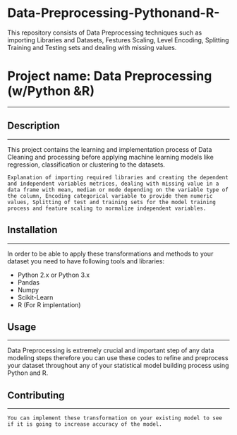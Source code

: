 # Data-Preprocessing-Pythonand-R-
This repository consists of Data Preprocessing techniques such as importing Libraries and Datasets, Festures Scaling, Level Encoding, Splitting Training and Testing sets and dealing with missing values.

# Project name: Data Preprocessing (w/Python &R)
---------------------------
## Description
----------------------------------
  This project contains the learning and implementation process of Data Cleaning and processing before applying machine learning models like regression, classification or clustering to the datasets.

    Explanation of importing required libraries and creating the dependent and independent variables metrices, dealing with missing value in a data frame with mean, median or mode depending on the variable type of the column, Encoding categorical variable to provide them numeric values, Splitting of test and training sets for the model training process and feature scaling to normalize independent variables.
## Installation
----------------------------------------
  In order to be able to apply these transformations and methods to your dataset you need to have following tools and libraries:
  * Python 2.x or Python 3.x
  * Pandas
  * Numpy
  * Scikit-Learn
  * R (For R implentation)

## Usage
--------------------------------------
  Data Preprocessing is extremely crucial and important step of any data modeling steps therefore you can use these codes to refine and preprocess your dataset throughout any of your statistical model building process using Python and R.
  
  ## Contributing
  ------------------------------------------
    You can implement these transformation on your existing model to see if it is going to increase accuracy of the model.

